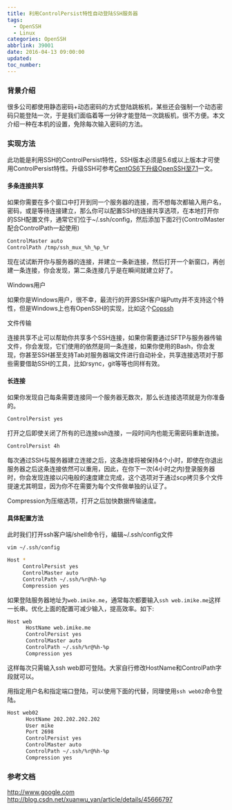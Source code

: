 ```yaml
---
title: 利用ControlPersist特性自动登陆SSH服务器
tags:
  - OpenSSH
  - Linux
categories: OpenSSH
abbrlink: 39001
date: 2016-04-13 09:00:00
updated:
toc_number:
---
```

### 背景介绍

很多公司都使用静态密码+动态密码的方式登陆跳板机，某些还会强制一个动态密码只能登陆一次，于是我们面临着等一分钟才能登陆一次跳板机，很不方便。本文介绍一种在本机的设置，免除每次输入密码的方法。

### 实现方法

此功能是利用SSH的ControlPersist特性，SSH版本必须是5.6或以上版本才可使用ControlPersist特性。升级SSH可参考[CentOS6下升级OpenSSH至7.1](http://imike.me/2016/04/13/CentOS6%E4%B8%8B%E5%8D%87%E7%BA%A7OpenSSH%E8%87%B37.1/)一文。

#### 多条连接共享

如果你需要在多个窗口中打开到同一个服务器的连接，而不想每次都输入用户名，密码，或是等待连接建立，那么你可以配置SSH的连接共享选项，在本地打开你的SSH配置文件，通常它们位于~/.ssh/config，然后添加下面2行(ControlMaster配合ControlPath一起使用)

```bash
ControlMaster auto
ControlPath /tmp/ssh_mux_%h_%p_%r
```
<!-- more -->

现在试试断开你与服务器的连接，并建立一条新连接，然后打开一个新窗口，再创建一条连接，你会发现，第二条连接几乎是在瞬间就建立好了。

Windows用户

如果你是Windows用户，很不幸，最流行的开源SSH客户端Putty并不支持这个特性，但是Windows上也有OpenSSH的实现，比如这个[Copssh](https://www.itefix.net/copssh)

文件传输

连接共享不止可以帮助你共享多个SSH连接，如果你需要通过SFTP与服务器传输文件，你会发现，它们使用的依然是同一条连接，如果你使用的Bash，你会发现，你甚至SSH甚至支持Tab对服务器端文件进行自动补全，共享连接选项对于那些需要借助SSH的工具，比如rsync，git等等也同样有效。

#### 长连接

如果你发现自己每条需要连接同一个服务器无数次，那么长连接选项就是为你准备的。

```bash
ControlPersist yes
```

打开之后即使关闭了所有的已连接ssh连接，一段时间内也能无需密码重新连接。

```bash
ControlPersist 4h
```

每次通过SSH与服务器建立连接之后，这条连接将被保持4个小时，即使在你退出服务器之后这条连接依然可以重用，因此，在你下一次(4小时之内)登录服务器时，你会发现连接以闪电般的速度建立完成，这个选项对于通过scp拷贝多个文件提速尤其明显，因为你不在需要为每个文件做单独的认证了。

Compression为压缩选项，打开之后加快数据传输速度。

#### 具体配置方法

此时我们打开ssh客户端/shell命令行，编辑~/.ssh/config文件

```bash
vim ~/.ssh/config

Host *
     ControlPersist yes
     ControlMaster auto
     ControlPath ~/.ssh/%r@%h-%p
     Compression yes
```
	 
如果登陆服务器地址为`web.imike.me`，通常每次都要输入`ssh web.imike.me`这样一长串。优化上面的配置可减少输入，提高效率。如下:

```bash
Host web
      HostName web.imike.me
      ControlPersist yes
      ControlMaster auto
      ControlPath ~/.ssh/%r@%h-%p
      Compression yes
```

这样每次只需输入ssh web即可登陆。大家自行修改HostName和ControlPath字段就可以。

用指定用户名和指定端口登陆，可以使用下面的代替，同理使用`ssh web02`命令登陆。

```bash
Host web02
      HostName 202.202.202.202
      User mike
	  Port 2698
      ControlPersist yes
      ControlMaster auto
      ControlPath ~/.ssh/%r@%h-%p
      Compression yes
```

### 参考文档

http://www.google.com
http://blog.csdn.net/xuanwu_yan/article/details/45666797
